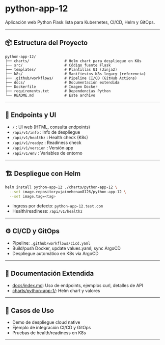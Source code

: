 # python-app-12

Aplicación web Python Flask lista para Kubernetes, CI/CD, Helm y GitOps.

---

## 📦 Estructura del Proyecto

```
python-app-12/
├── charts/                # Helm chart para despliegue en K8s
├── src/                   # Código fuente Flask
├── templates/             # Plantillas UI (Jinja2)
├── k8s/                   # Manifiestos K8s legacy (referencia)
├── .github/workflows/     # Pipeline CI/CD (GitHub Actions)
├── docs/                  # Documentación extendida
├── Dockerfile             # Imagen Docker
├── requirements.txt       # Dependencias Python
└── README.md              # Este archivo
```

---

## 🚀 Endpoints y UI

- `/` : UI web (HTML, consulta endpoints)
- `/api/v1/info` : Info de despliegue
- `/api/v1/healthz` : Health check (K8s)
- `/api/v1/readyz` : Readiness check
- `/api/v1/version` : Versión app
- `/api/v1/env` : Variables de entorno

---

## 🏗️ Despliegue con Helm

```sh
helm install python-app-12 ./charts/python-app-12 \
  --set image.repository=jaimehenao8126/python-app-12 \
  --set image.tag=<tag>
```

- Ingress por defecto: `python-app-12.test.com`
- Health/readiness: `/api/v1/healthz`

---

## ⚙️ CI/CD y GitOps

- Pipeline: `.github/workflows/cicd.yaml`
- Build/push Docker, update values.yaml, sync ArgoCD
- Despliegue automático en K8s vía ArgoCD

---

## 📝 Documentación Extendida

- [docs/index.md](./docs/index.md): Uso de endpoints, ejemplos curl, detalles de API
- [charts/python-app-1/](./charts/python-app-12/): Helm chart y valores

---

## 🧩 Casos de Uso

- Demo de despliegue cloud native
- Ejemplo de integración CI/CD y GitOps
- Pruebas de health/readiness en K8s

---
